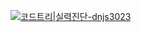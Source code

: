 [![코드트리|실력진단-dnjs3023](https://banner.codetree.ai/v1/banner/dnjs3023)](https://www.codetree.ai/profiles/dnjs3023)
